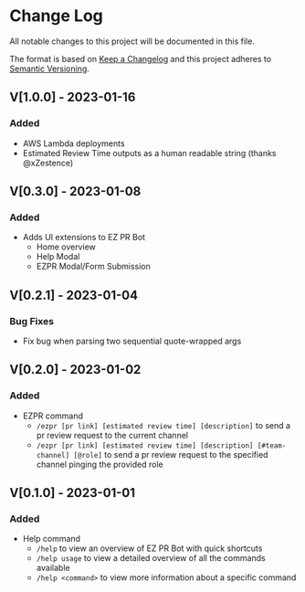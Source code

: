 # Change Log

All notable changes to this project will be documented in this file.

The format is based on [Keep a Changelog](http://keepachangelog.com/)
and this project adheres to [Semantic Versioning](http://semver.org/).

## V[1.0.0] - 2023-01-16

### Added

- AWS Lambda deployments
- Estimated Review Time outputs as a human readable string (thanks @xZestence)

## V[0.3.0] - 2023-01-08

### Added

- Adds UI extensions to EZ PR Bot
  - Home overview
  - Help Modal
  - EZPR Modal/Form Submission

## V[0.2.1] - 2023-01-04

### Bug Fixes

- Fix bug when parsing two sequential quote-wrapped args

## V[0.2.0] - 2023-01-02

### Added

- EZPR command
  - `/ezpr [pr link] [estimated review time] [description]` to send a pr review request to the current channel
  - `/ezpr [pr link] [estimated review time] [description] [#team-channel] [@role]` to send a pr review request to the specified channel pinging the provided role

## V[0.1.0] - 2023-01-01

### Added

- Help command
  - `/help` to view an overview of EZ PR Bot with quick shortcuts
  - `/help usage` to view a detailed overview of all the commands available
  - `/help <command>` to view more information about a specific command
